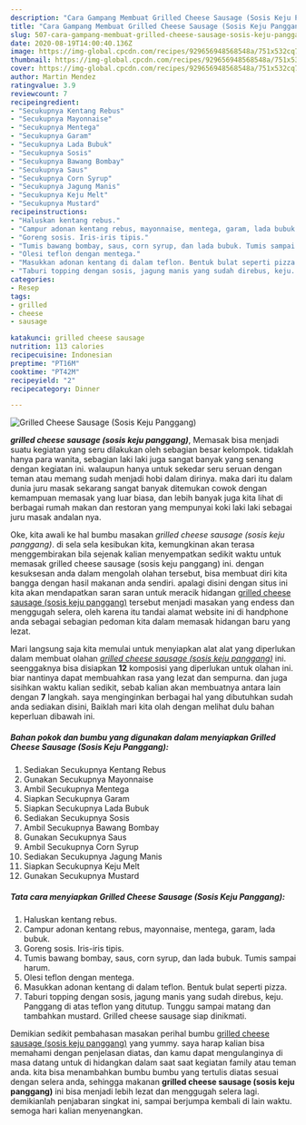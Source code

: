 ```yaml
---
description: "Cara Gampang Membuat Grilled Cheese Sausage (Sosis Keju Panggang) yang Menggugah Selera"
title: "Cara Gampang Membuat Grilled Cheese Sausage (Sosis Keju Panggang) yang Menggugah Selera"
slug: 507-cara-gampang-membuat-grilled-cheese-sausage-sosis-keju-panggang-yang-menggugah-selera
date: 2020-08-19T14:00:40.136Z
image: https://img-global.cpcdn.com/recipes/929656948568548a/751x532cq70/grilled-cheese-sausage-sosis-keju-panggang-foto-resep-utama.jpg
thumbnail: https://img-global.cpcdn.com/recipes/929656948568548a/751x532cq70/grilled-cheese-sausage-sosis-keju-panggang-foto-resep-utama.jpg
cover: https://img-global.cpcdn.com/recipes/929656948568548a/751x532cq70/grilled-cheese-sausage-sosis-keju-panggang-foto-resep-utama.jpg
author: Martin Mendez
ratingvalue: 3.9
reviewcount: 7
recipeingredient:
- "Secukupnya Kentang Rebus"
- "Secukupnya Mayonnaise"
- "Secukupnya Mentega"
- "Secukupnya Garam"
- "Secukupnya Lada Bubuk"
- "Secukupnya Sosis"
- "Secukupnya Bawang Bombay"
- "Secukupnya Saus"
- "Secukupnya Corn Syrup"
- "Secukupnya Jagung Manis"
- "Secukupnya Keju Melt"
- "Secukupnya Mustard"
recipeinstructions:
- "Haluskan kentang rebus."
- "Campur adonan kentang rebus, mayonnaise, mentega, garam, lada bubuk."
- "Goreng sosis. Iris-iris tipis."
- "Tumis bawang bombay, saus, corn syrup, dan lada bubuk. Tumis sampai harum."
- "Olesi teflon dengan mentega."
- "Masukkan adonan kentang di dalam teflon. Bentuk bulat seperti pizza."
- "Taburi topping dengan sosis, jagung manis yang sudah direbus, keju. Panggang di atas teflon yang ditutup. Tunggu sampai matang dan tambahkan mustard. Grilled cheese sausage siap dinikmati."
categories:
- Resep
tags:
- grilled
- cheese
- sausage

katakunci: grilled cheese sausage 
nutrition: 113 calories
recipecuisine: Indonesian
preptime: "PT16M"
cooktime: "PT42M"
recipeyield: "2"
recipecategory: Dinner

---
```



![Grilled Cheese Sausage (Sosis Keju Panggang)](https://img-global.cpcdn.com/recipes/929656948568548a/751x532cq70/grilled-cheese-sausage-sosis-keju-panggang-foto-resep-utama.jpg)

<b><i>grilled cheese sausage (sosis keju panggang)</i></b>, Memasak bisa menjadi suatu kegiatan yang seru dilakukan oleh sebagian besar kelompok. tidaklah hanya para wanita, sebagian laki laki juga sangat banyak yang senang dengan kegiatan ini. walaupun hanya untuk sekedar seru seruan dengan teman atau memang sudah menjadi hobi dalam dirinya. maka dari itu dalam dunia juru masak sekarang sangat banyak ditemukan cowok dengan kemampuan memasak yang luar biasa, dan lebih banyak juga kita lihat di berbagai rumah makan dan restoran yang mempunyai koki laki laki sebagai juru masak andalan nya.



Oke, kita awali ke hal bumbu masakan <i>grilled cheese sausage (sosis keju panggang)</i>. di sela sela kesibukan kita, kemungkinan akan terasa menggembirakan bila sejenak kalian menyempatkan sedikit waktu untuk memasak grilled cheese sausage (sosis keju panggang) ini. dengan kesuksesan anda dalam mengolah olahan tersebut, bisa membuat diri kita bangga dengan hasil makanan anda sendiri. apalagi disini dengan situs ini kita akan mendapatkan saran saran untuk meracik hidangan <u>grilled cheese sausage (sosis keju panggang)</u> tersebut menjadi masakan yang endess dan menggugah selera, oleh karena itu tandai alamat website ini di handphone anda sebagai sebagian pedoman kita dalam memasak hidangan baru yang lezat.


Mari langsung saja kita memulai untuk menyiapkan alat alat yang diperlukan dalam membuat olahan <u><i>grilled cheese sausage (sosis keju panggang)</i></u> ini. seenggaknya bisa disiapkan <b>12</b> komposisi yang diperlukan untuk olahan ini. biar nantinya dapat membuahkan rasa yang lezat dan sempurna. dan juga sisihkan waktu kalian sedikit, sebab kalian akan membuatnya antara lain dengan <b>7</b> langkah. saya menginginkan berbagai hal yang dibutuhkan sudah anda sediakan disini, Baiklah mari kita olah dengan melihat dulu bahan keperluan dibawah ini.

<!--inarticleads1-->

##### Bahan pokok dan bumbu yang digunakan dalam menyiapkan Grilled Cheese Sausage (Sosis Keju Panggang):

1. Sediakan Secukupnya Kentang Rebus
1. Gunakan Secukupnya Mayonnaise
1. Ambil Secukupnya Mentega
1. Siapkan Secukupnya Garam
1. Siapkan Secukupnya Lada Bubuk
1. Sediakan Secukupnya Sosis
1. Ambil Secukupnya Bawang Bombay
1. Gunakan Secukupnya Saus
1. Ambil Secukupnya Corn Syrup
1. Sediakan Secukupnya Jagung Manis
1. Siapkan Secukupnya Keju Melt
1. Gunakan Secukupnya Mustard




<!--inarticleads2-->

##### Tata cara menyiapkan Grilled Cheese Sausage (Sosis Keju Panggang):

1. Haluskan kentang rebus.
1. Campur adonan kentang rebus, mayonnaise, mentega, garam, lada bubuk.
1. Goreng sosis. Iris-iris tipis.
1. Tumis bawang bombay, saus, corn syrup, dan lada bubuk. Tumis sampai harum.
1. Olesi teflon dengan mentega.
1. Masukkan adonan kentang di dalam teflon. Bentuk bulat seperti pizza.
1. Taburi topping dengan sosis, jagung manis yang sudah direbus, keju. Panggang di atas teflon yang ditutup. Tunggu sampai matang dan tambahkan mustard. Grilled cheese sausage siap dinikmati.




Demikian sedikit pembahasan masakan perihal bumbu <u>grilled cheese sausage (sosis keju panggang)</u> yang yummy. saya harap kalian bisa memahami dengan penjelasan diatas, dan kamu dapat mengulanginya di masa datang untuk di hidangkan dalam saat saat kegiatan family atau teman anda. kita bisa menambahkan bumbu bumbu yang tertulis diatas sesuai dengan selera anda, sehingga makanan <b>grilled cheese sausage (sosis keju panggang)</b> ini bisa menjadi lebih lezat dan menggugah selera lagi. demikianlah penjabaran singkat ini, sampai berjumpa kembali di lain waktu. semoga hari kalian menyenangkan.
